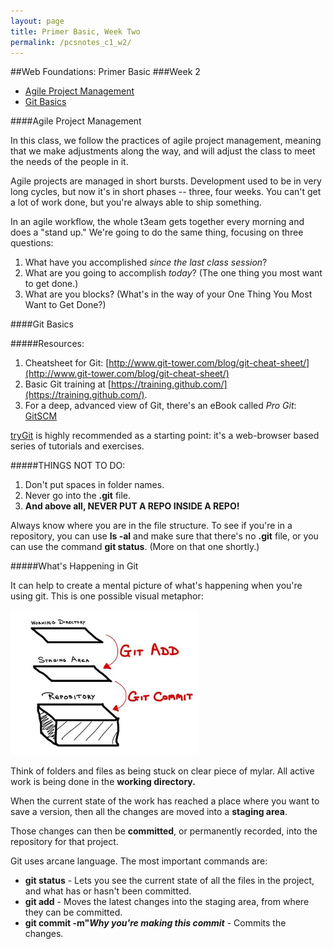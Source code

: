 ```yaml
---
layout: page
title: Primer Basic, Week Two
permalink: /pcsnotes_c1_w2/
---
```

##Web Foundations: Primer Basic
###Week 2

* [Agile Project Management](#agile)
* [Git Basics](#git_basics)

<a name="agile"></a>
####Agile Project Management

In this class, we follow the practices of agile project management, meaning that we make adjustments along the way, and will adjust the class to meet the needs of the people in it.

Agile projects are managed in short bursts.  Development used to be in very long cycles, but now it's in short phases -- three, four weeks. You can't get a lot of work done, but you're always able to ship something.

In an agile workflow, the whole t3eam gets together every morning and does a "stand up." We're going to do the same thing, focusing on three questions:

1. What have you accomplished *since the last class session*?
2. What are you going to accomplish *today*? (The one thing you most want to get done.)
3. What are you blocks? (What's in the way of your One Thing You Most Want to Get Done?)

<a name="git_basics"></a>
####Git Basics

#####Resources:

1. Cheatsheet for Git: [http://www.git-tower.com/blog/git-cheat-sheet/](http://www.git-tower.com/blog/git-cheat-sheet/)
2. Basic Git training at [https://training.github.com/](https://training.github.com/).
3. For a deep, advanced view of Git, there's an eBook called *Pro Git*: [GitSCM](http://git-scm.com/book/en/v2)
 
[tryGit](https://try.github.io/levels/1/challenges/1) is highly recommended as a starting point: it's a web-browser based series of tutorials and exercises.

#####THINGS NOT TO DO:

1. Don't put spaces in folder names.
2. Never go into the **.git** file.
3. **And above all, NEVER PUT A REPO INSIDE A REPO!**

Always know where you are in the file structure. To see if you're in a repository, you can use **ls -al** and make sure that there's no **.git** file, or you can use the command **git status**.  (More on that one shortly.)

#####What's Happening in Git

It can help to create a mental picture of what's happening when you're using git. This is one possible visual metaphor: 

<img alt="GitMentalImage" src="/images/GitMentalImage.jpg" width="300px">

Think of folders and files as being stuck on clear piece of mylar. All active work is being done in the **working directory.**

When the current state of the work has reached a place where you want to save a version, then all the changes are moved into a **staging area**.

Those changes can then be **committed**, or permanently recorded, into the repository for that project. 

Git uses arcane language. The most important commands are:

* **git status** - Lets you see the current state of all the files in the project, and what has or hasn't been committed.
* **git add** - Moves the latest changes into the staging area, from where they can be committed.
* **git commit -m"<em>Why you're making this commit</em>** - Commits the changes.


